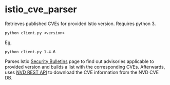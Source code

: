 # istio_cve_parser
Retrieves published CVEs for provided Istio version. Requires python 3. 

```code 
python client.py <version>
```

Eg,
```code 
python client.py 1.4.6
```


Parses Istio [Security Bulletins](https://istio.io/news/security/) page to find out advisories applicable to provided version and builds a list with the corresponding CVEs. Afterwards, uses [NVD REST API](https://nvd.nist.gov/General/News/New-NVD-CVE-CPE-API-and-SOAP-Retirement) to download the CVE information from the NVD CVE DB. 
